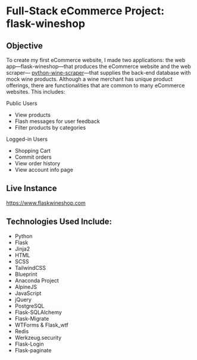 # Full-Stack eCommerce Project: flask-wineshop
## Objective
To create my first eCommerce website, I made two applications: 
the web app—flask-wineshop—that produces the eCommerce website and the web scraper—
[python-wine-scraper](https://github.com/eriklolson/python-wine-scraper)—that supplies the back-end database with mock
wine products. Although a wine merchant has unique product offerings, there are functionalities that are common to many 
eCommerce websites. This includes:

Public Users
* View products
* Flash messages for user feedback
* Filter products by categories

Logged-in Users
* Shopping Cart
* Commit orders
* View order history
* View account info page

## Live Instance

https://www.flaskwineshop.com

## Technologies Used Include:
* Python
* Flask
* Jinja2
* HTML
* SCSS
* TailwindCSS
* Blueprint
* Anaconda Project
* AlpineJS
* JavaScript
* jQuery
* PostgreSQL
* Flask-SQLAlchemy
* Flask-Migrate
* WTForms & Flask_wtf
* Redis
* Werkzeug.security
* Flask-Login
* Flask-paginate